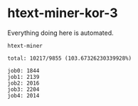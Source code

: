 # htext-miner-kor-3

Everything doing here is automated.

```
htext-miner

total: 10217/9855 (103.67326230339928%)

job0: 1844
job1: 2139
job2: 2016
job3: 2204
job4: 2014
```